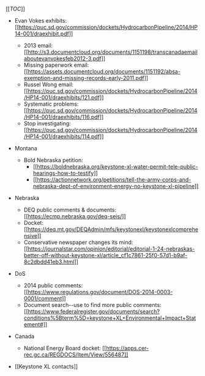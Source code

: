 [[_TOC_]]


* Evan Vokes exhibits: [[https://puc.sd.gov/commission/dockets/HydrocarbonPipeline/2014/HP14-001/draexhibit.pdf]]
    * 2013 email: [[http://s3.documentcloud.org/documents/1151198/transcanadaemailaboutevanvokesfeb2012-3.pdf]]
    * Missing paperwork email: [[https://assets.documentcloud.org/documents/1151192/absa-exemption-and-missing-records-early-2011.pdf]]
    * Russel Wong email: [[https://puc.sd.gov/commission/dockets/HydrocarbonPipeline/2014/HP14-001/draexhibits/121.pdf]]
    * Systematic problems: [[https://puc.sd.gov/commission/dockets/HydrocarbonPipeline/2014/HP14-001/draexhibits/116.pdf]]
    * Stop investigating: [[https://puc.sd.gov/commission/dockets/HydrocarbonPipeline/2014/HP14-001/draexhibits/114.pdf]]
    
* Montana
    * Bold Nebraska petition: 
        * [[https://boldnebraska.org/keystone-xl-water-permit-tele-public-hearings-how-to-testify]]
        * [[https://actionnetwork.org/petitions/tell-the-army-corps-and-nebraska-dept-of-environment-energy-no-keystone-xl-pipeline]]
    
* Nebraska
    * DEQ public comments & documents: [[https://ecmp.nebraska.gov/deq-seis/]] 
    * Docket: [[https://deq.mt.gov/DEQAdmin/mfs/keystonexl/keystonexlcomprehensive]]
    * Conservative newspaper changes its mind: [[https://journalstar.com/opinion/editorial/editorial-1-24-nebraskas-better-off-without-keystone-xl/article_cf1c7861-25f0-57d1-b9af-8c2dbdd41eb3.html]]
    
* DoS
    * 2014 public comments: [[https://www.regulations.gov/document/DOS-2014-0003-0001/comment]]
    * Document search--use to find more public comments: [[https://www.federalregister.gov/documents/search?conditions%5Bterm%5D=keystone+XL+Environmental+Impact+Statement#]]

* Canada
    * National Energy Board docket: [[https://apps.cer-rec.gc.ca/REGDOCS/Item/View/556487]]

* [[Keystone XL contacts]]